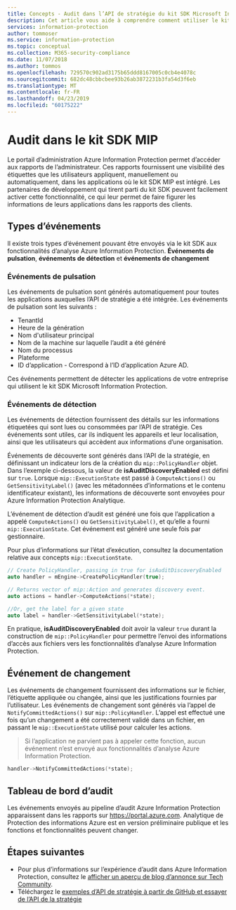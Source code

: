 ```yaml
---
title: Concepts - Audit dans l’API de stratégie du kit SDK Microsoft Information Protection
description: Cet article vous aide à comprendre comment utiliser le kit SDK Microsoft Information Protection pour envoyer les événements d’audit de l’API de stratégie aux fonctionnalités d’analyse Azure Information Protection.
services: information-protection
author: tommoser
ms.service: information-protection
ms.topic: conceptual
ms.collection: M365-security-compliance
ms.date: 11/07/2018
ms.author: tommos
ms.openlocfilehash: 729570c902ad3175b65ddd8167005c0cb4e4078c
ms.sourcegitcommit: 682dc48cbbcbee93b26ab3872231b3fa54d3f6eb
ms.translationtype: MT
ms.contentlocale: fr-FR
ms.lasthandoff: 04/23/2019
ms.locfileid: "60175222"
---
```

# <a name="auditing-in-the-mip-sdk"></a>Audit dans le kit SDK MIP

Le portail d’administration Azure Information Protection permet d’accéder aux rapports de l’administrateur. Ces rapports fournissent une visibilité des étiquettes que les utilisateurs appliquent, manuellement ou automatiquement, dans les applications où le kit SDK MIP est intégré. Les partenaires de développement qui tirent parti du kit SDK peuvent facilement activer cette fonctionnalité, ce qui leur permet de faire figurer les informations de leurs applications dans les rapports des clients.

## <a name="event-types"></a>Types d’événements

Il existe trois types d’événement pouvant être envoyés via le kit SDK aux fonctionnalités d’analyse Azure Information Protection. **Événements de pulsation**, **événements de détection** et **événements de changement**

### <a name="heartbeat-events"></a>Événements de pulsation

Les événements de pulsation sont générés automatiquement pour toutes les applications auxquelles l’API de stratégie a été intégrée. Les événements de pulsation sont les suivants :

* TenantId
* Heure de la génération
* Nom d'utilisateur principal
* Nom de la machine sur laquelle l’audit a été généré
* Nom du processus
* Plateforme
* ID d’application - Correspond à l’ID d’application Azure AD.

Ces événements permettent de détecter les applications de votre entreprise qui utilisent le kit SDK Microsoft Information Protection.

### <a name="discovery-events"></a>Événements de détection

Les événements de détection fournissent des détails sur les informations étiquetées qui sont lues ou consommées par l’API de stratégie. Ces événements sont utiles, car ils indiquent les appareils et leur localisation, ainsi que les utilisateurs qui accèdent aux informations d’une organisation.

Événements de découverte sont générés dans l’API de la stratégie, en définissant un indicateur lors de la création du `mip::PolicyHandler` objet. Dans l’exemple ci-dessous, la valeur de **isAuditDiscoveryEnabled** est défini sur `true`. Lorsque `mip::ExecutionState` est passé à `ComputeActions()` ou `GetSensitivityLabel()` (avec les métadonnées d’informations et le contenu identificateur existant), les informations de découverte sont envoyées pour Azure Information Protection Analytique.

L’événement de détection d’audit est généré une fois que l’application a appelé `ComputeActions()` ou `GetSensitivityLabel()`, et qu’elle a fourni `mip::ExecutionState`. Cet événement est généré une seule fois par gestionnaire.

Pour plus d’informations sur l’état d’exécution, consultez la documentation relative aux concepts `mip::ExecutionState`.

```cpp
// Create PolicyHandler, passing in true for isAuditDiscoveryEnabled
auto handler = mEngine->CreatePolicyHandler(true);

// Returns vector of mip::Action and generates discovery event.
auto actions = handler->ComputeActions(*state);

//Or, get the label for a given state
auto label = handler->GetSensitivityLabel(*state);
```

En pratique, **isAuditDiscoveryEnabled** doit avoir la valeur `true` durant la construction de `mip::PolicyHandler` pour permettre l’envoi des informations d’accès aux fichiers vers les fonctionnalités d’analyse Azure Information Protection.

## <a name="change-event"></a>Événement de changement

Les événements de changement fournissent des informations sur le fichier, l’étiquette appliquée ou changée, ainsi que les justifications fournies par l’utilisateur. Les événements de changement sont générés via l’appel de `NotifyCommittedActions()` sur `mip::PolicyHandler`. L’appel est effectué une fois qu’un changement a été correctement validé dans un fichier, en passant le `mip::ExecutionState` utilisé pour calculer les actions.

> Si l’application ne parvient pas à appeler cette fonction, aucun événement n’est envoyé aux fonctionnalités d’analyse Azure Information Protection.

```cpp
handler->NotifyCommittedActions(*state);
```

## <a name="audit-dashboard"></a>Tableau de bord d’audit

Les événements envoyés au pipeline d’audit Azure Information Protection apparaissent dans les rapports sur https://portal.azure.com. Analytique de Protection des informations Azure est en version préliminaire publique et les fonctions et fonctionnalités peuvent changer.

## <a name="next-steps"></a>Étapes suivantes

- Pour plus d’informations sur l’expérience d’audit dans Azure Information Protection, consultez le [afficher un aperçu de blog d’annonce sur Tech Community](https://techcommunity.microsoft.com/t5/Azure-Information-Protection/Data-discovery-reporting-and-analytics-for-all-your-data-with/ba-p/253854).
- Téléchargez le [exemples d’API de stratégie à partir de GitHub et essayer de l’API de la stratégie](https://azure.microsoft.com/resources/samples/?sort=0&term=mipsdk+policyapi)

